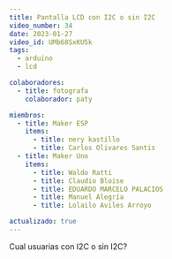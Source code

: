 ```yaml
---
title: Pantalla LCD con I2C o sin I2C
video_number: 34
date: 2023-01-27
video_id: UMb68SxKU5k
tags:
  - arduino
  - lcd

colaboradores:
  - title: fotografa
    colaborador: paty

miembros:
  - title: Maker ESP
    items:
      - title: nery kastillo
      - title: Carlos Olivares Santis
  - title: Maker Uno
    items:
      - title: Waldo Ratti
      - title: Claudio Bloise
      - title: EDUARDO MARCELO PALACIOS
      - title: Manuel Alegría
      - title: Lolailo Aviles Arroyo

actualizado: true
---
```


Cual usuarias con I2C o sin I2C?
